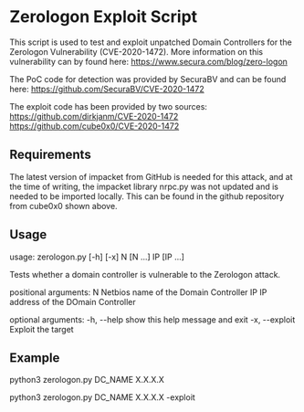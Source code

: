 # Zerologon Exploit Script

This script is used to test and exploit unpatched Domain Controllers for the Zerologon Vulnerability (CVE-2020-1472).
More information on this vulnerability can by found here:
https://www.secura.com/blog/zero-logon

The PoC code for detection was provided by SecuraBV and can be found here:
https://github.com/SecuraBV/CVE-2020-1472

The exploit code has been provided by two sources:
https://github.com/dirkjanm/CVE-2020-1472
https://github.com/cube0x0/CVE-2020-1472

## Requirements

The latest version of impacket from GitHub is needed for this attack, and at the time of writing, the 
impacket library nrpc.py was not updated and is needed to be imported locally. This can be found
in the github repository from cube0x0 shown above.

## Usage

usage: zerologon.py [-h] [-x] N [N ...] IP [IP ...]

Tests whether a domain controller is vulnerable to the Zerologon attack.

positional arguments:
  N              Netbios name of the Domain Controller
  IP             IP address of the DOmain Controller

optional arguments:
  -h, --help     show this help message and exit
  -x, --exploit  Exploit the target

## Example

python3 zerologon.py DC\_NAME X.X.X.X

python3 zerologon.py DC\_NAME X.X.X.X -exploit
